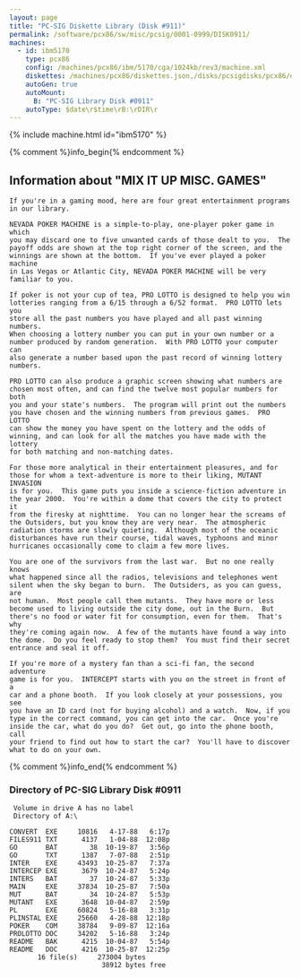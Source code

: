 ```yaml
---
layout: page
title: "PC-SIG Diskette Library (Disk #911)"
permalink: /software/pcx86/sw/misc/pcsig/0001-0999/DISK0911/
machines:
  - id: ibm5170
    type: pcx86
    config: /machines/pcx86/ibm/5170/cga/1024kb/rev3/machine.xml
    diskettes: /machines/pcx86/diskettes.json,/disks/pcsigdisks/pcx86/diskettes.json
    autoGen: true
    autoMount:
      B: "PC-SIG Library Disk #0911"
    autoType: $date\r$time\rB:\rDIR\r
---
```


{% include machine.html id="ibm5170" %}

{% comment %}info_begin{% endcomment %}

## Information about "MIX IT UP MISC. GAMES"

    If you're in a gaming mood, here are four great entertainment programs
    in our library.
    
    NEVADA POKER MACHINE is a simple-to-play, one-player poker game in which
    you may discard one to five unwanted cards of those dealt to you.  The
    payoff odds are shown at the top right corner of the screen, and the
    winnings are shown at the bottom.  If you've ever played a poker machine
    in Las Vegas or Atlantic City, NEVADA POKER MACHINE will be very
    familiar to you.
    
    If poker is not your cup of tea, PRO LOTTO is designed to help you win
    lotteries ranging from a 6/15 through a 6/52 format.  PRO LOTTO lets you
    store all the past numbers you have played and all past winning numbers.
    When choosing a lottery number you can put in your own number or a
    number produced by random generation.  With PRO LOTTO your computer can
    also generate a number based upon the past record of winning lottery
    numbers.
    
    PRO LOTTO can also produce a graphic screen showing what numbers are
    chosen most often, and can find the twelve most popular numbers for both
    you and your state's numbers.  The program will print out the numbers
    you have chosen and the winning numbers from previous games.  PRO LOTTO
    can show the money you have spent on the lottery and the odds of
    winning, and can look for all the matches you have made with the lottery
    for both matching and non-matching dates.
    
    For those more analytical in their entertainment pleasures, and for
    those for whom a text-adventure is more to their liking, MUTANT INVASION
    is for you.  This game puts you inside a science-fiction adventure in
    the year 2000.  You're within a dome that covers the city to protect it
    from the firesky at nighttime.  You can no longer hear the screams of
    the Outsiders, but you know they are very near.  The atmospheric
    radiation storms are slowly quieting.  Although most of the oceanic
    disturbances have run their course, tidal waves, typhoons and minor
    hurricanes occasionally come to claim a few more lives.
    
    You are one of the survivors from the last war.  But no one really knows
    what happened since all the radios, televisions and telephones went
    silent when the sky began to burn.  The Outsiders, as you can guess, are
    not human.  Most people call them mutants.  They have more or less
    become used to living outside the city dome, out in the Burn.  But
    there's no food or water fit for consumption, even for them.  That's why
    they're coming again now.  A few of the mutants have found a way into
    the dome.  Do you feel ready to stop them?  You must find their secret
    entrance and seal it off.
    
    If you're more of a mystery fan than a sci-fi fan, the second adventure
    game is for you.  INTERCEPT starts with you on the street in front of a
    car and a phone booth.  If you look closely at your possessions, you see
    you have an ID card (not for buying alcohol) and a watch.  Now, if you
    type in the correct command, you can get into the car.  Once you're
    inside the car, what do you do?  Get out, go into the phone booth, call
    your friend to find out how to start the car?  You'll have to discover
    what to do on your own.
{% comment %}info_end{% endcomment %}


### Directory of PC-SIG Library Disk #0911

     Volume in drive A has no label
     Directory of A:\

    CONVERT  EXE     10816   4-17-88   6:17p
    FILES911 TXT      4137   1-04-88  12:08p
    GO       BAT        38  10-19-87   3:56p
    GO       TXT      1387   7-07-88   2:51p
    INTER    EXE     43493  10-25-87   7:37a
    INTERCEP EXE      3679  10-24-87   5:24p
    INTERS   BAT        37  10-24-87   5:33p
    MAIN     EXE     37834  10-25-87   7:50a
    MUT      BAT        34  10-24-87   5:53p
    MUTANT   EXE      3648  10-04-87   2:59p
    PL       EXE     60824   5-16-88   3:31p
    PLINSTAL EXE     25660   4-28-88  12:18p
    POKER    COM     38784   9-09-87  12:16a
    PROLOTTO DOC     34202   5-16-88   3:24p
    README   BAK      4215  10-04-87   5:54p
    README   DOC      4216  10-25-87  12:25p
           16 file(s)     273004 bytes
                           38912 bytes free
